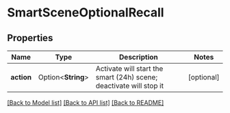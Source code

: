 # SmartSceneOptionalRecall

## Properties

Name | Type | Description | Notes
------------ | ------------- | ------------- | -------------
**action** | Option<**String**> | Activate will start the smart (24h) scene; deactivate will stop it | [optional]

[[Back to Model list]](../README.md#documentation-for-models) [[Back to API list]](../README.md#documentation-for-api-endpoints) [[Back to README]](../README.md)


